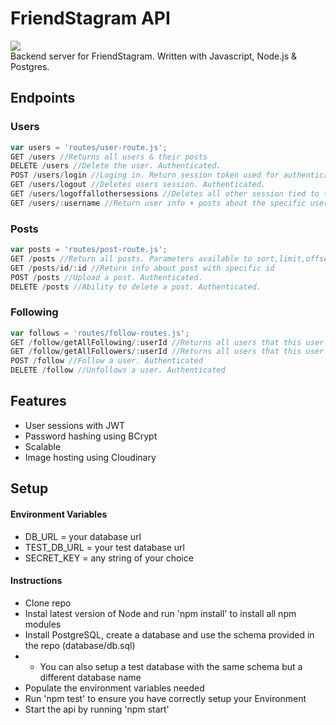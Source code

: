 # FriendStagram API
<img src="https://travis-ci.org/BrandonDanis/FriendStagram-API.svg?branch=master"></img><br>
Backend server for FriendStagram. Written with Javascript, Node.js & Postgres.

## Endpoints
### Users
```javascript
var users = 'routes/user-route.js';
GET /users //Returns all users & their posts
DELETE /users //Delete the user. Authenticated.
POST /users/login //Loging in. Return session token used for authentication
GET /users/logout //Deletes users session. Authenticated.
GET /users/logoffallothersessions //Deletes all other session tied to the account. Authenticated.
GET /users/:username //Return user info + posts about the specific user
```

### Posts
```javascript
var posts = 'routes/post-route.js';
GET /posts //Return all posts. Parameters available to sort,limit,offset and search
GET /posts/id/:id //Return info about post with specific id
POST /posts //Upload a post. Authenticated.
DELETE /posts //Ability to delete a post. Authenticated.
```

### Following
```javascript
var follows = 'routes/follow-routes.js';
GET /follow/getAllFollowing/:userId //Returns all users that this user follows
GET /follow/getAllFollowers/:userId //Returns all users that this user is followed by
POST /follow //Follow a user. Authenticated
DELETE /follow //Unfollows a user. Authenticated
```

## Features
- User sessions with JWT
- Password hashing using BCrypt
- Scalable
- Image hosting using Cloudinary

## Setup

#### Environment Variables
* DB_URL = your database url
* TEST_DB_URL = your test database url
* SECRET_KEY = any string of your choice

#### Instructions
* Clone repo
* Instal latest version of Node and run 'npm install' to install all npm modules
* Install PostgreSQL, create a database and use the schema provided in the repo (database/db.sql)
* * You can also setup a test database with the same schema but a different database name
* Populate the environment variables needed
* Run 'npm test' to ensure you have correctly setup your Environment
* Start the api by running 'npm start'
